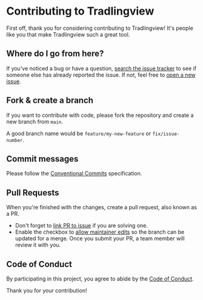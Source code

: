 # Contributing to Tradlingview

First off, thank you for considering contributing to Tradlingview! It's people like you that make Tradlingview such a great tool.

## Where do I go from here?

If you've noticed a bug or have a question, [search the issue tracker](https://github.com/TradlingVeiw/tradlingview/issues) to see if someone else has already reported the issue. If not, feel free to [open a new issue](https://github.com/TradlingVeiw/tradlingview/issues/new).

## Fork & create a branch

If you want to contribute with code, please fork the repository and create a new branch from `main`.

A good branch name would be `feature/my-new-feature` or `fix/issue-number`.

## Commit messages

Please follow the [Conventional Commits](https://www.conventionalcommits.org/en/v1.0.0/) specification.

## Pull Requests

When you're finished with the changes, create a pull request, also known as a PR.
- Don't forget to [link PR to issue](https://docs.github.com/en/issues/tracking-your-work-with-issues/linking-a-pull-request-to-an-issue) if you are solving one.
- Enable the checkbox to [allow maintainer edits](https://docs.github.com/en/pull-requests/collaborating-with-pull-requests/working-with-forks/allowing-changes-to-a-pull-request-branch-created-from-a-fork) so the branch can be updated for a merge.
Once you submit your PR, a team member will review it with you.

## Code of Conduct

By participating in this project, you agree to abide by the [Code of Conduct](CODE_OF_CONDUCT.md).

Thank you for your contribution! 